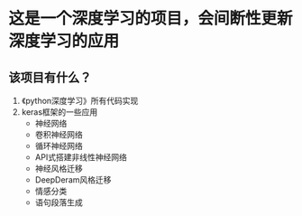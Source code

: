 # 这是一个深度学习的项目，会间断性更新深度学习的应用

## 该项目有什么？
  1. 《python深度学习》所有代码实现
  2. keras框架的一些应用
      * 神经网络
      * 卷积神经网络
      * 循环神经网络
      * API式搭建非线性神经网络
      * 神经风格迁移
      * DeepDeram风格迁移
      * 情感分类
      * 语句段落生成
